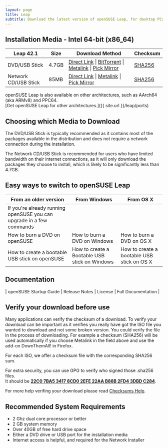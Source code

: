 ```yaml
---
layout: page
title: Leap
subtitle: Download the latest version of openSUSE Leap, for desktop PCs, laptops, and servers. 
---
```

## Installation Media - Intel 64-bit (x86_64)

| Leap 42.1 | Size | Download Method | Checksum |
| --------- | ---- | --------------- | -------- |
| DVD/USB Stick | 4.7GB | [Direct Link](http://download.opensuse.org/distribution/leap/42.1/iso/openSUSE-Leap-42.1-DVD-x86_64.iso) \| [BitTorrent](http://download.opensuse.org/distribution/leap/42.1/iso/openSUSE-Leap-42.1-DVD-x86_64.iso.torrent) \| [Metalink](http://download.opensuse.org/distribution/leap/42.1/iso/openSUSE-Leap-42.1-DVD-x86_64.iso.meta4) \| [Pick Mirror](http://download.opensuse.org/distribution/leap/42.1/iso/openSUSE-Leap-42.1-DVD-x86_64.iso?mirrorlist) | [SHA256](http://download.opensuse.org/distribution/leap/42.1/iso/openSUSE-Leap-42.1-DVD-x86_64.iso.sha256) |
| Network CD/USB Stick | 85MB | [Direct Link](http://download.opensuse.org/distribution/leap/42.1/iso/openSUSE-Leap-42.1-NET-x86_64.iso) \| [Metalink](http://download.opensuse.org/distribution/leap/42.1/iso/openSUSE-Leap-42.1-NET-x86_64.iso.meta4) \| [Pick Mirror](http://download.opensuse.org/distribution/leap/42.1/iso/openSUSE-Leap-42.1-NET-x86_64.iso?mirrorlist) | [SHA256](http://download.opensuse.org/distribution/leap/42.1/iso/openSUSE-Leap-42.1-NET-x86_64.iso.sha256) |

openSUSE Leap is also available on other architectures, such as AArch64 (aka ARMv8) and PPC64.  
[Get openSUSE Leap for other architectures.]({{ site.url }}/leap/ports)

## Choosing which Media to Download

The DVD/USB Stick is typically recommended as it contains most of the packages available in the distribution and does not require a network connection during the installation.

The Network CD/USB Stick is recommended for users who have limited bandwidth on their internet connections, as it will only download the packages they choose to install, which is likely to be significantly less than 4.7GB.

## Easy ways to switch to openSUSE Leap

| From an older version | From Windows | From OS X |
| --------------------- | ------------ | --------- |
| If you're already running openSUSE you can upgrade in a few commands |   |   |
| How to burn a DVD on openSUSE | How to burn a DVD on Windows | How to burn a DVD on OS X |
| How to create a bootable USB stick on openSUSE | How to create a Bootable USB stick on Windows | How to create a bootable USB stick on OS X |

## Documentation

| openSUSE Startup Guide | Release Notes | License | Full Documentation |

## Verify your download before use

Many applications can verify the checksum of a download. To verify your download can be important as it verifies you really have got the ISO file you wanted to download and not some broken version. You could verify the file in the process of downloading. For example a checksum (SHA256) will be used automatically if you choose Metalink in the field above and use the add-on DownThemAll! in Firefox.

For each ISO, we offer a checksum file with the corresponding SHA256 sum. 

For extra security, you can use GPG to verify who signed those .sha256 files.  
It should be [**22C0 7BA5 3417 8CD0 2EFE 22AA B88B 2FD4 3DBD C284**](http://keyserver.opensuse.org/pks/lookup?search=0x3DBDC284&fingerprint=on&op=vindex).

For more help verifing your download please read [Checksums Help](https://en.opensuse.org/SDB:Download_help#Checksums).

## Recommended System Requirements

* 2 Ghz dual core processor or better
* 2 GB system memory
* Over 40GB of free hard drive space
* Either a DVD drive or USB port for the installation media
* Internet access is helpful, and required for the Network Installer
